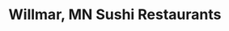 ---
layout: city
title: Willmar, MN Sushi Restaurants
permalink: /minnesota/willmar/
stateAbbr: MN
stateName: Minnesota
cityName: Willmar
---